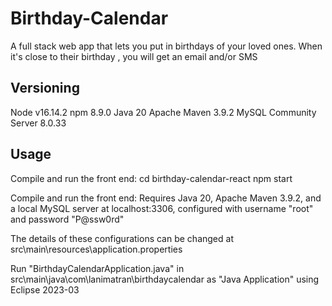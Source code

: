 # Birthday-Calendar
 
A full stack web app that lets you put in birthdays of your loved ones. When it's close to their
birthday , you will get an email and/or SMS

## Versioning
Node v16.14.2
npm 8.9.0
Java 20
Apache Maven 3.9.2
MySQL Community Server 8.0.33

## Usage

Compile and run the front end:
cd birthday-calendar-react
npm start

Compile and run the front end:
Requires Java 20, Apache Maven 3.9.2, and a local MySQL server at localhost:3306, configured with username "root" and password "P@ssw0rd"

The details of these configurations can be changed at src\main\resources\application.properties

Run "BirthdayCalendarApplication.java" in src\main\java\com\lanimatran\birthdaycalendar as "Java Application" using Eclipse 2023-03


 
